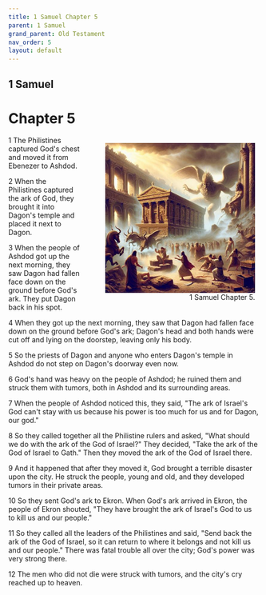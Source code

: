 ```yaml
---
title: 1 Samuel Chapter 5
parent: 1 Samuel
grand_parent: Old Testament
nav_order: 5
layout: default
---
```


## 1 Samuel

# Chapter 5

<figure style="float: right; margin-right: 10px;">
    <img src="/assets/Image/1 Samuel/500/5.jpg" alt="1 Samuel Chapter 5" style="width: 300px; height: 300px; float: right;padding-left: 10px;"/>
    <figcaption style="clear: both;text-align: right;">1 Samuel Chapter 5.</figcaption>
</figure>
1 The Philistines captured God's chest and moved it from Ebenezer to Ashdod.

2 When the Philistines captured the ark of God, they brought it into Dagon's temple and placed it next to Dagon.

3 When the people of Ashdod got up the next morning, they saw Dagon had fallen face down on the ground before God's ark. They put Dagon back in his spot.

4 When they got up the next morning, they saw that Dagon had fallen face down on the ground before God's ark; Dagon's head and both hands were cut off and lying on the doorstep, leaving only his body.

5 So the priests of Dagon and anyone who enters Dagon's temple in Ashdod do not step on Dagon's doorway even now.

6 God's hand was heavy on the people of Ashdod; he ruined them and struck them with tumors, both in Ashdod and its surrounding areas.

7 When the people of Ashdod noticed this, they said, "The ark of Israel's God can't stay with us because his power is too much for us and for Dagon, our god."

8 So they called together all the Philistine rulers and asked, "What should we do with the ark of the God of Israel?" They decided, "Take the ark of the God of Israel to Gath." Then they moved the ark of the God of Israel there.

9 And it happened that after they moved it, God brought a terrible disaster upon the city. He struck the people, young and old, and they developed tumors in their private areas.

10 So they sent God's ark to Ekron. When God's ark arrived in Ekron, the people of Ekron shouted, "They have brought the ark of Israel's God to us to kill us and our people."

11 So they called all the leaders of the Philistines and said, "Send back the ark of the God of Israel, so it can return to where it belongs and not kill us and our people." There was fatal trouble all over the city; God's power was very strong there.

12 The men who did not die were struck with tumors, and the city's cry reached up to heaven.


